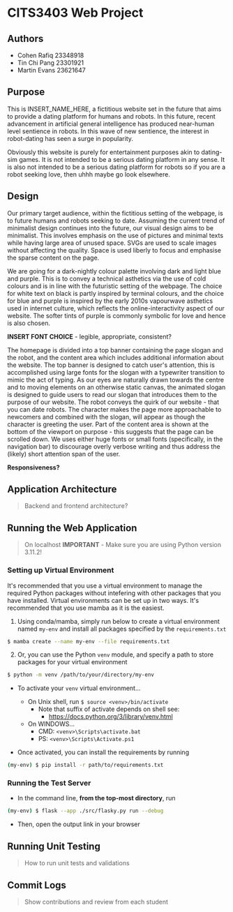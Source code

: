 # CITS3403 Web Project

## Authors
- Cohen Rafiq 23348918
- Tin Chi Pang 23301921
- Martin Evans 23621647

## Purpose
This is INSERT_NAME_HERE, a fictitious website set in the future that aims to provide a dating platform for humans and robots. In this future, recent advancement in artificial general intelligence has produced near-human level sentience in robots. In this wave of new sentience, the interest in robot-dating has seen a surge in popularity.

Obviously this website is purely for entertainment purposes akin to dating-sim games. It is not intended to be a serious dating platform in any sense. It is also not intended to be a serious dating platform for robots so if you are a robot seeking love, then uhhh maybe go look elsewhere.

## Design
Our primary target audience, within the fictitious setting of the webpage, is to future humans and robots seeking to date. Assuming the current trend of minimalist design continues into the future, our visual design aims to be minimalist. This involves emphasis on the use of pictures and minimal texts while having large area of unused space. SVGs are used to scale images without affecting the quality. Space is used liberly to focus and emphasise the sparse content on the page.

We are going for a dark-nightly colour palette involving dark and light blue and purple. This is to convey a technical asthetics via the use of cold colours and is in line with the futuristic setting of the webpage. The choice for white text on black is partly inspired by terminal colours, and the choice for blue and purple is inspired by the early 2010s vapourwave asthetics used in internet culture, which reflects the online-interactivity aspect of our website. The softer tints of purple is commonly symbolic for love and hence is also chosen.

**INSERT FONT CHOICE** - legible, appropriate, consistent?

The homepage is divided into a top banner containing the page slogan and the robot, and the content area which includes additional information about the website. The top banner is designed to catch user's attention, this is accomplished using large fonts for the slogan with a typewriter transition to mimic the act of typing. As our eyes are naturally drawn towards the centre and to moving elements on an otherwise static canvas, the animated slogan is designed to guide users to read our slogan that introduces them to the purpose of our website. The robot conveys the quirk of our website - that you can date robots. The character makes the page more approachable to newcomers and combined with the slogan, will appear as though the character is greeting the user. Part of the content area is shown at the bottom of the viewport on purpose - this suggests that the page can be scrolled down. We uses either huge fonts or small fonts (specifically, in the navigation bar) to discourage overly verbose writing and thus address the (likely) short attention span of the user.

**Responsiveness?**


## Application Architecture
> Backend and frontend architecture?


## Running the Web Application
> On localhost
**IMPORTANT** - Make sure you are using Python version 3.11.2!

### Setting up Virtual Environment
It's recommended that you use a virtual environment to manage the required Python packages without intefering with other packages that you have installed. Virtual environments can be set up in two ways. It's recommended that you use mamba as it is the easiest.
1. Using conda/mamba, simply run below to create a virtual environment named `my-env` and install all packages specified by the `requirements.txt`
```bash
$ mamba create --name my-env --file requirements.txt
```
2. Or, you can use the Python `venv` module, and specify a path to store packages for your virtual environment
```bash
$ python -m venv /path/to/your/directory/my-env
```
- To activate your `venv` virtual environment...
    - On Unix shell, run `$ source <venv>/bin/activate`
        - Note that suffix of activate depends on shell see:
            - https://docs.python.org/3/library/venv.html
    - On WINDOWS...
        - CMD: `<venv>\Scripts\activate.bat`
        - PS: `<venv>\Scripts\Activate.ps1`
  
- Once activated, you can install the requirements by running
```bash
(my-env) $ pip install -r path/to/requirements.txt
```

### Running the Test Server
- In the command line, **from the top-most directory**, run
```bash
(my-env) $ flask --app ./src/flasky.py run --debug
```
- Then, open the output link in your browser


## Running Unit Testing
> How to run unit tests and validations


## Commit Logs
> Show contributions and review from each student
